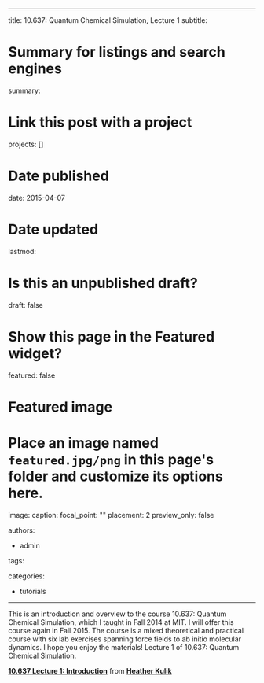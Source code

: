 
---
title: 10.637: Quantum Chemical Simulation, Lecture 1
subtitle: 

# Summary for listings and search engines
summary: 

# Link this post with a project
projects: []

# Date published
date: 2015-04-07

# Date updated
lastmod: 

# Is this an unpublished draft?
draft: false

# Show this page in the Featured widget?
featured: false

# Featured image
# Place an image named `featured.jpg/png` in this page's folder and customize its options here.
image:
  caption: 
  focal_point: ""
  placement: 2
  preview_only: false

authors:
- admin

tags:

categories:
- tutorials

---
This is an introduction and overview to the course 10.637: Quantum Chemical Simulation, which I taught in Fall 2014 at MIT. I will offer this course again in Fall 2015. The course is a mixed theoretical and practical course with six lab exercises spanning force fields to ab initio molecular dynamics. I hope you enjoy the materials! Lecture 1 of 10.637: Quantum Chemical Simulation. 



 **[10.637 Lecture 1: Introduction](//www.slideshare.net/qchemforqespresso/10637-lecture-1-introduction "10.637 Lecture 1: Introduction")**  from **[Heather Kulik](//www.slideshare.net/qchemforqespresso)**
